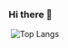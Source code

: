 ### Hi there 👋
![<Title for your card>](https://github-readme-stats.vercel.app/api?username=extremelf&show_icons=true&theme=radical)
![![Top Langs](https://github-readme-stats.vercel.app/api/top-langs/?username=extremelf)](https://github.com/<username>/<repository_name>)
<!--
**extremelf/extremelf** is a ✨ _special_ ✨ repository because its `README.md` (this file) appears on your GitHub profile.

Here are some ideas to get you started:

- 🔭 I’m currently working on ...
- 🌱 I’m currently learning ...
- 👯 I’m looking to collaborate on ...
- 🤔 I’m looking for help with ...
- 💬 Ask me about ...
- 📫 How to reach me: ...
- 😄 Pronouns: ...
- ⚡ Fun fact: ...
-->
